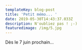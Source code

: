 ```yaml
---
templateKey: blog-post
title: 'Petit mémo... '
date: 2019-05-30T14:43:37.033Z
description: N'oubliez pas ! ;-)
featuredimage: /img/5.jpg
---
```

Dès le 7 juin prochain…
